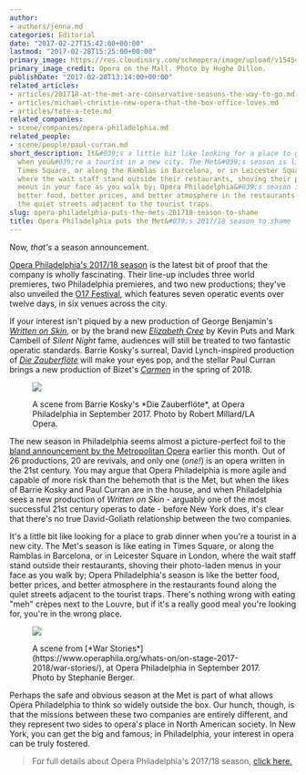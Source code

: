 ```yaml
---
author:
- authors/jenna.md
categories: Editorial
date: "2017-02-27T15:42:00+00:00"
lastmod: "2017-02-28T15:25:00+00:00"
primary_image: https://res.cloudinary.com/schmopera/image/upload/v1545409169/media/webhook-uploads/1488287367929/2017-02-28---opera-on-the-mall-by-hughe-dillon.jpg.jpg
primary_image_credit: Opera on the Mall. Photo by Hughe Dillon.
publishDate: "2017-02-28T13:14:00+00:00"
related_articles:
- articles/201718-at-the-met-are-conservative-seasons-the-way-to-go.md
- articles/michael-christie-new-opera-that-the-box-office-loves.md
- articles/tete-a-tete.md
related_companies:
- scene/companies/opera-philadelphia.md
related_people:
- scene/people/paul-curran.md
short_description: It&#039;s a little bit like looking for a place to grab dinner
  when you&#039;re a tourist in a new city. The Met&#039;s season is like eating in
  Times Square, or along the Ramblas in Barcelona, or in Leicester Square in London,
  where the wait staff stand outside their restaurants, shoving their photo-laden
  menus in your face as you walk by; Opera Philadelphia&#039;s season is like the
  better food, better prices, and better atmosphere in the restaurants found along
  the quiet streets adjacent to the tourist traps.
slug: opera-philadelphia-puts-the-mets-201718-season-to-shame
title: Opera Philadelphia puts the Met&#039;s 2017/18 season to shame
---
```


Now, *that's* a season announcement.

[Opera Philadelphia's 2017/18 season](https://www.operaphila.org/whats-on/on-stage-2017-2018/) is the latest bit of proof that the company is wholly fascinating. Their line-up includes three world premieres, two Philadelphia premieres, and two new productions; they've also unveiled the [O17 Festival](https://www.operaphila.org/festival/), which features seven operatic events over twelve days, in six venues across the city.

If your interest isn't piqued by a new production of George Benjamin's [*Written on Skin*](https://www.operaphila.org/whats-on/on-stage-2017-2018/written-on-skin/), or by the brand new [*Elizabeth Cree*](https://www.operaphila.org/whats-on/on-stage-2017-2018/elizabeth-cree/) by Kevin Puts and Mark Cambell of *Silent Night* fame, audiences will still be treated to two fantastic operatic standards. Barrie Kosky's surreal, David Lynch-inspired production of [*Die Zauberflöte*](https://www.operaphila.org/whats-on/on-stage-2017-2018/the-magic-flute/) will make your eyes pop, and the stellar Paul Curran brings a new production of Bizet's [*Carmen*](https://www.operaphila.org/whats-on/on-stage-2017-2018/carmen/) in the spring of 2018.

<figure data-type="image">

![](https://res.cloudinary.com/schmopera/image/upload/v1545409169/media/webhook-uploads/1488287419779/2017-02-28---magic-flute-3.jpg.jpg)
<figcaption>A scene from Barrie Kosky's *Die Zauberflöte*, at Opera Philadelphia in September 2017. Photo by Robert Millard/LA Opera.</figcaption>
</figure>

The new season in Philadelphia seems almost a picture-perfect foil to the [bland announcement by the Metropolitan Opera](/201718-at-the-met-are-conservative-seasons-the-way-to-go/) earlier this month. Out of 26 productions, 20 are revivals, and only one (*one!*) is an opera written in the 21st century. You may argue that Opera Philadelphia is more agile and capable of more risk than the behemoth that is the Met, but when the likes of Barrie Kosky and Paul Curran are in the house, and when Philadelphia sees a new production of *Written on Skin* - arguably one of the most successful 21st century operas to date - before New York does, it's clear that there's no true David-Goliath relationship between the two companies.

It's a little bit like looking for a place to grab dinner when you're a tourist in a new city. The Met's season is like eating in Times Square, or along the Ramblas in Barcelona, or in Leicester Square in London, where the wait staff stand outside their restaurants, shoving their photo-laden menus in your face as you walk by; Opera Philadelphia's season is like the better food, better prices, and better atmosphere in the restaurants found along the quiet streets adjacent to the tourist traps. There's nothing wrong with eating "meh" crèpes next to the Louvre, but if it's a really good meal you're looking for, you're in the wrong place.

<figure data-type="image">

![](https://res.cloudinary.com/schmopera/image/upload/v1545409169/media/webhook-uploads/1488287460833/2017-02-28---war-stories-1.jpg.jpg)
<figcaption>A scene from [*War Stories*](https://www.operaphila.org/whats-on/on-stage-2017-2018/war-stories/), at Opera Philadelphia in September 2017. Photo by Stephanie Berger.</figcaption>
</figure>

Perhaps the safe and obvious season at the Met is part of what allows Opera Philadelphia to think so widely outside the box. Our hunch, though, is that the missions between these two companies are entirely different, and they represent two sides to opera's place in North American society. In New York, you can get the big and famous; in Philadelphia, your interest in opera can be truly fostered.

>For full details about Opera Philadelphia's 2017/18 season, [click here.](https://www.operaphila.org/whats-on/on-stage-2017-2018/)

